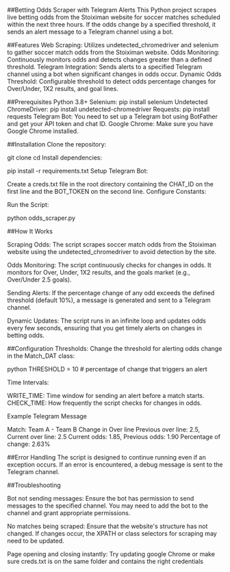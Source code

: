 ##Betting Odds Scraper with Telegram Alerts
This Python project scrapes live betting odds from the Stoiximan website for soccer matches scheduled within the next three hours. If the odds change by a specified threshold, it sends an alert message to a Telegram channel using a bot.

##Features
Web Scraping: Utilizes undetected_chromedriver and selenium to gather soccer match odds from the Stoiximan website.
Odds Monitoring: Continuously monitors odds and detects changes greater than a defined threshold.
Telegram Integration: Sends alerts to a specified Telegram channel using a bot when significant changes in odds occur.
Dynamic Odds Threshold: Configurable threshold to detect odds percentage changes for Over/Under, 1X2 results, and goal lines.

##Prerequisites
Python 3.8+
Selenium: pip install selenium
Undetected ChromeDriver: pip install undetected-chromedriver
Requests: pip install requests
Telegram Bot: You need to set up a Telegram bot using BotFather and get your API token and chat ID.
Google Chrome: Make sure you have Google Chrome installed.

##Installation
Clone the repository:

git clone <repository-url>
cd <project-directory>
Install dependencies:

pip install -r requirements.txt
Setup Telegram Bot:

Create a creds.txt file in the root directory containing the CHAT_ID on the first line and the BOT_TOKEN on the second line.
Configure Constants:

Run the Script:

python odds_scraper.py

##How It Works

Scraping Odds: The script scrapes soccer match odds from the Stoiximan website using the undetected_chromedriver to avoid detection by the site.

Odds Monitoring: The script continuously checks for changes in odds. It monitors for Over, Under, 1X2 results, and the goals market (e.g., Over/Under 2.5 goals).

Sending Alerts: If the percentage change of any odd exceeds the defined threshold (default 10%), a message is generated and sent to a Telegram channel.

Dynamic Updates: The script runs in an infinite loop and updates odds every few seconds, ensuring that you get timely alerts on changes in betting odds.

##Configuration
Thresholds: Change the threshold for alerting odds change in the Match_DAT class:

python
THRESHOLD = 10  # percentage of change that triggers an alert

Time Intervals:

WRITE_TIME: Time window for sending an alert before a match starts.
CHECK_TIME: How frequently the script checks for changes in odds.

Example Telegram Message

Match: Team A - Team B
Change in Over line
Previous over line: 2.5, Current over line: 2.5
Current odds: 1.85, Previous odds: 1.90
Percentage of change: 2.63%

##Error Handling
The script is designed to continue running even if an exception occurs. If an error is encountered, a debug message is sent to the Telegram channel.

##Troubleshooting

Bot not sending messages: Ensure the bot has permission to send messages to the specified channel. You may need to add the bot to the channel and grant appropriate permissions.

No matches being scraped: Ensure that the website's structure has not changed. If changes occur, the XPATH or class selectors for scraping may need to be updated.

Page opening and closing instantly: Try updating google Chrome or make sure creds.txt is on the same folder and contains the right credentials
